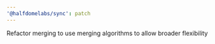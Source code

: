 ```yaml
---
'@halfdomelabs/sync': patch
---
```


Refactor merging to use merging algorithms to allow broader flexibility
